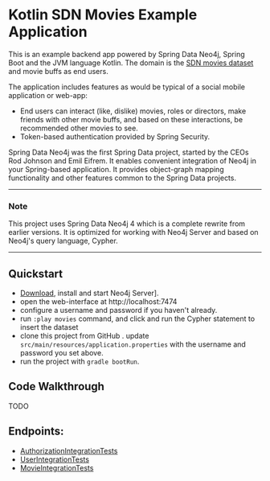 # Kotlin SDN Movies Example Application

This is an example backend app powered by Spring Data Neo4j, Spring Boot and the JVM language Kotlin. The domain is the [SDN movies dataset](https://neo4j.com/developer/example-project/) and movie buffs as end users. 

The application includes features as would be typical of a social mobile application or web-app: 

* End users can interact (like, dislike) movies, roles or directors, make friends with other movie buffs, and based on these interactions, be recommended other movies to see. 
* Token-based authentication provided by Spring Security. 

Spring Data Neo4j was the first Spring Data project, started by the CEOs Rod Johnson and Emil Eifrem.
It enables convenient integration of Neo4j in your Spring-based application.
It provides object-graph mapping functionality and other features common to the Spring Data projects.

----------
### Note

This project uses Spring Data Neo4j 4 which is a complete rewrite from earlier versions. It is optimized for working with Neo4j Server and based on Neo4j's query language, Cypher.

----------

## Quickstart

* [Download](http://neo4j.com/download), install and start Neo4j Server].
* open the web-interface at http://localhost:7474
* configure a username and password if you haven't already.
* run `:play movies` command, and click and run the Cypher statement to insert the dataset
* clone this project from GitHub
. update `src/main/resources/application.properties` with the username and password you set above.
* run the project with `gradle bootRun`.

## Code Walkthrough

TODO

## Endpoints:

* [AuthorizationIntegrationTests](https://github.com/appsquickly/movies-kotlin-spring-data-neo4j-4/blob/master/src/test/java/movies/spring/data/neo4j/api/endpoints/pub/AuthorizationIntegrationTests.kt)
* [UserIntegrationTests](https://github.com/appsquickly/movies-kotlin-spring-data-neo4j-4/blob/master/src/test/java/movies/spring/data/neo4j/api/endpoints/secured/UserIntegrationTests.kt)
* [MovieIntegrationTests](https://github.com/appsquickly/movies-kotlin-spring-data-neo4j-4/blob/master/src/test/java/movies/spring/data/neo4j/api/endpoints/secured/MovieIntegrationTests.kt)




